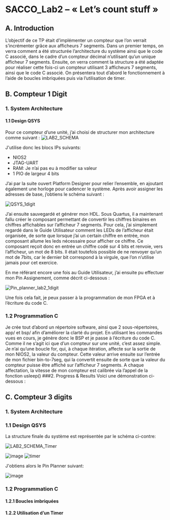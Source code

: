 # SACCO_Lab2 – « Let’s count stuff »
## A. Introduction

L’objectif de ce TP était d’implémenter un compteur que l’on verrait s’incrémenter grâce aux afficheurs 7 segments. Dans un premier temps, on verra comment a été structurée l’architecture du système ainsi que le code C associé, dans le cadre d’un compteur décimal n’utilisant qu’un unique afficheur 7 segments.  Ensuite, on verra comment la structure a été adaptée pour réaliser cette fois-ci un compteur utilisant 3 afficheurs 7 segments, ainsi que le code C associé. On présentera tout d’abord le fonctionnement à l’aide de boucles imbriquées puis via l’utilisation de timer.

## B. Compteur 1 Digit 
### 1. System Architecture
#### 1.1 Design QSYS

Pour ce compteur d’une unité, j’ai choisi de structurer mon architecture comme suivant :
![LAB2_SCHEMA](https://user-images.githubusercontent.com/104905653/212286973-e9c97e0d-f328-4485-9cc4-e3ab166f0520.png)

J'utilise donc les blocs IPs suivants:
 * NIOS2
 * JTAG-UART
 * RAM: Je n’ai pas eu à modifier sa valeur
 * 1 PIO de largeur 4 bits

J’ai par la suite ouvert Platform Designer pour relier l’ensemble, en ajoutant également une horloge pour cadencer le système. Après avoir assigner les adresses de base, j’obtiens le schéma suivant :

![QSYS_1digit](https://user-images.githubusercontent.com/104905653/212292982-54f5b51f-dc4f-495f-b0de-4c5ff556a9ad.PNG)


J’ai ensuite sauvegardé et générer mon HDL. Sous Quartus, il a maintenant fallu créer le composant permettant de convertir les chiffres binaires en chiffres affichables sur l’afficheur 7 segments. Pour cela, j’ai simplement regardé dans le Guide Utilisateur comment les LEDs de l’afficheur était organisée, de sorte que lorsque j’ai un certain chiffre en entrée, mon composant allume les leds nécessaire pour afficher ce chiffre. Ce composant reçoit donc en entrée un chiffre codé sur 4 bits et renvoie, vers l’afficheur, un mot de 8 bits. Il était toutefois possible de ne renvoyer qu’un mot de 7bits, car le dernier bit correspond à la virgule, que l’on n’utilise jamais pour cet exercice.

En me référant encore une fois au Guide Utilisateur, j’ai ensuite pu effectuer mon Pin Assignement, comme décrit ci-dessous :

![Pin_planner_lab2_1digit](https://user-images.githubusercontent.com/104905653/212293296-91152353-7929-49e1-953f-6f0e348f9e8e.png)

Une fois cela fait, je peux passer à la programmation de mon FPGA et à l’écriture du code C.

### 1.2 Programmation C
Je crée tout d’abord un répertoire software, ainsi que 2 sous-répertoires, app/ et bsp/  afin d’améliorer la clarté du projet. En utilisant les commandes vues en cours, je génère donc le BSP et je passe à l’écriture du code C. Comme il ne s’agit ici que d’un compteur sur une unité, c’est assez simple. Je n’ai qu’une boucle for, qui, à chaque itération, affecte sur la sortie de mon NIOS2, la valeur du compteur. Cette valeur arrive ensuite sur l’entrée de mon fichier bin-to-7seg, qui la convertit ensuite de sorte que la valeur du compteur puisse être affiché sur l’afficheur 7 segments. A chaque affectation, la vitesse de mon compteur est calibrée via l’appel de la fonction usleep()
###2. Progress & Results
Voici une démonstration ci-dessous :

## C. Compteur 3 digits


### 1. System Architecture
### 1.1 Design QSYS

La structure finale du système est représentée par le schéma ci-contre:

![LAB2_SCHEMA_Timer](https://user-images.githubusercontent.com/104905653/212297683-03b32404-5452-45d7-bb23-e7b9e6c7ea57.png)

![image](https://user-images.githubusercontent.com/104905653/212297131-02bb5215-76da-438e-aec5-7a0f139a1fb8.png)
![timer](https://user-images.githubusercontent.com/104905653/212296864-6b634ee8-e31f-4461-81a4-fd746c479f16.png)

J'obtiens alors le Pin Planner suivant:

![image](https://user-images.githubusercontent.com/104905653/212298457-69dd15a6-4381-431b-b0ef-36a90d989ccb.png)
### 1.2 Programmation C
#### 1.2.1 Boucles imbriquées

#### 1.2.2 Utilisation d’un Timer







